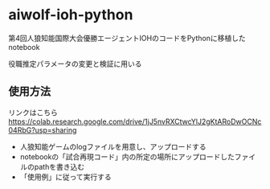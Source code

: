 # aiwolf-ioh-python
第4回人狼知能国際大会優勝エージェントIOHのコードをPythonに移植したnotebook

役職推定パラメータの変更と検証に用いる

## 使用方法
リンクはこちら https://colab.research.google.com/drive/1jJ5nvRXCtwcYlJ2gKtARoDwOCNc04RbG?usp=sharing
- 人狼知能ゲームのlogファイルを用意し、アップロードする
- notebookの「試合再現コード」内の所定の場所にアップロードしたファイルのpathを書き込む
- 「使用例」に従って実行する
